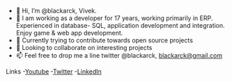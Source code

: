 - 👋 Hi, I’m @blackarck, Vivek.
- 👀 I am working as a developer for 17 years, working primarily in ERP. Experienced in database- SQL, application development and integration. Enjoy game & web app development.
- 🌱 Currently trying to contribute towards open source projects
- 💞️ Looking to collaborate on interesting projects 
- 📫 Feel free to drop me a line twitter @blackarck, blackarck@gmail.com

<!---
blackarck/blackarck is a ✨ special ✨ repository because its `README.md` (this file) appears on your GitHub profile.
You can click the Preview link to take a look at your changes.
--->

Links
-[Youtube](https://www.youtube.com/channel/UC9R0-fL6f_yE9sv7Zkb98CA) 
-[Twitter](https://twitter.com/blackarck)
-[LinkedIn](https://www.linkedin.com/in/viveks620/)
